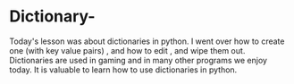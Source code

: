 # Dictionary-
Today's lesson was about dictionaries in python. I went over how to create one (with key value pairs) , and how to edit , and wipe them out. Dictionaries are used in gaming and in many other programs we enjoy today. It is valuable to learn how to use dictionaries in python.
